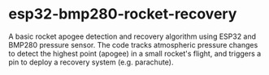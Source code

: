 # esp32-bmp280-rocket-recovery
A basic rocket apogee detection and recovery algorithm using ESP32 and BMP280 pressure sensor. The code tracks atmospheric pressure changes to detect the highest point (apogee) in a small rocket's flight, and triggers a pin to deploy a recovery system (e.g. parachute).
